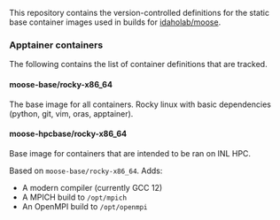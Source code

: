 This repository contains the version-controlled definitions for the static base container images used in builds for [idaholab/moose](https://github.com/idaholab/moose).

### Apptainer containers

The following contains the list of container definitions that are tracked.

#### moose-base/rocky-x86_64

The base image for all containers. Rocky linux with basic dependencies (python, git, vim, oras, apptainer).

#### moose-hpcbase/rocky-x86_64

Base image for containers that are intended to be ran on INL HPC.

Based on `moose-base/rocky-x86_64`. Adds:

- A modern compiler (currently GCC 12)
- A MPICH build to `/opt/mpich`
- An OpenMPI build to `/opt/openmpi`
